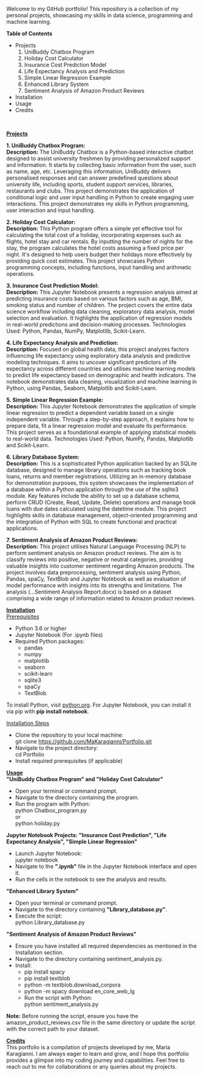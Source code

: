 Welcome to my GitHub portfolio! This repository is a collection of my personal projects, showcasing my skills in data science, programming and machine learning.

<b>Table of Contents</b> <br>
- Projects
  1. UniBuddy Chatbox Program
  2. Holiday Cost Calculator
  3. Insurance Cost Prediction Model
  4. Life Expectancy Analysis and Prediction
  5. Simple Linear Regression Example
  6. Enhanced Library System
  7. Sentiment Analysis of Amazon Product Reviews
- Installation
- Usage
- Credits<br>
<br>

<b><ins>Projects</ins></b><br>

<b>1. UniBuddy Chatbox Program:</b> <br>
<b>Description:</b> The UniBuddy Chatbox is a Python-based interactive chatbot designed to assist university freshmen by providing personalized support and information.
It starts by collecting basic information from the user, such as name, age, etc.
Leveraging this information, UniBuddy delivers personalised responses and can answer predefined questions about university life, including sports, student support services, libraries, restaurants and clubs.
This project demonstrates the application of conditional logic and user input handling in Python to create engaging user interactions.
This project demonstrates my skills in Python programming, user interaction and input handling.<br>

<b>2. Holiday Cost Calculator:</b> <br>
<b>Description:</b> This Python program offers a simple yet effective tool for calculating the total cost of a holiday, incorporating expenses such as flights, hotel stay and car rentals.
By inputting the number of nights for the stay, the program calculates the hotel costs assuming a fixed price per night.
It's designed to help users budget their holidays more effectively by providing quick cost estimates.
This project showcases Python programming concepts, including functions, input handling and arithmetic operations.<br>

<b>3. Insurance Cost Prediction Model:</b> <br>
<b>Description:</b> This Jupyter Notebook presents a regression analysis aimed at predicting insurance costs based on various factors such as age, BMI, smoking status and number of children.
The project covers the entire data science workflow including data cleaning, exploratory data analysis, model selection and evaluation.
It highlights the application of regression models in real-world predictions and decision-making processes.
Technologies Used: Python, Pandas, NumPy, Matplotlib, Scikit-Learn.<br>

<b>4. Life Expectancy Analysis and Prediction:</b> <br>
<b>Description:</b> Focused on global health data, this project analyzes factors influencing life expectancy using exploratory data analysis and predictive modeling techniques.
It aims to uncover significant predictors of life expectancy across different countries and utilises machine learning models to predict life expectancy based on demographic and health indicators.
The notebook demonstrates data cleaning, visualization and machine learning in Python, using Pandas, Seaborn, Matplotlib and Scikit-Learn.<br>

<b>5. Simple Linear Regression Example:</b> <br>
<b>Description:</b> This Jupyter Notebook demonstrates the application of simple linear regression to predict a dependent variable based on a single independent variable.
Through a step-by-step approach, it explains how to prepare data, fit a linear regression model and evaluate its performance.
This project serves as a foundational example of applying statistical models to real-world data.
Technologies Used: Python, NumPy, Pandas, Matplotlib and Scikit-Learn.<br>

<b>6. Library Database System:</b> <br>
<b>Description:</b> This is a sophisticated Python application backed by an SQLite database, designed to manage library operations such as tracking book loans, returns and member registrations.
Utilizing an in-memory database for demonstration purposes, this system showcases the implementation of a database within a Python application through the use of the sqlite3 module.
Key features include the ability to set up a database schema, perform CRUD (Create, Read, Update, Delete) operations and manage book loans with due dates calculated using the datetime module.
This project highlights skills in database management, object-oriented programming and the integration of Python with SQL to create functional and practical applications.<br>

<b>7. Sentiment Analysis of Amazon Product Reviews:</b> <br>
<b>Description:</b> This project utilises Natural Language Processing (NLP) to perform sentiment analysis on Amazon product reviews. The aim is to classify reviews into positive, negative or neutral categories, providing valuable insights into customer sentiment regarding Amazon products. The project involves data preprocessing, sentiment analysis using Python, Pandas, spaCy, TextBlob and Jupyter Notebook as well as evaluation of model performance with insights into its strengths and limitations. The analysis (...Sentiment Analysis Report.docx) is based on a dataset comprising a wide range of information related to Amazon product reviews.<br>

<b><ins>Installation</ins></b><br>
<ins>Prerequisites</ins><br>
- Python 3.6 or higher
- Jupyter Notebook (For .ipynb files)
- Required Python packages:
    - pandas
    - numpy
    - matplotlib
    - seaborn
    - scikit-learn
    - sqlite3
    - spaCy
    - TextBlob<br>
    
To install Python, visit [python.org](python.org). For Jupyter Notebook, you can install it via pip with <b>pip install notebook</b>.<br>

<ins>Installation Steps</ins></br>
- Clone the repository to your local machine:<br>
git clone https://github.com/MaKaragianni/Portfolio.git
- Navigate to the project directory:<br>
cd Portfolio
- Install required prerequisites (if applicable)

<b><ins>Usage</ins></b><br>
<b>"UniBuddy Chatbox Program" and "Holiday Cost Calculator"</b><br>
- Open your terminal or command prompt.<br>
- Navigate to the directory containing the program.<br>
- Run the program with Python:<br>
python Chatbox_program.py<br>
or<br>
python holiday.py<br>

<b>Jupyter Notebook Projects: "Insurance Cost Prediction", "Life Expectancy Analysis", "Simple Linear Regression"</b><br>
- Launch Jupyter Notebook:<br>
jupyter notebook<br>
- Navigate to the <b>".ipynb"</b> file in the Jupyter Notebook interface and open it.<br>
- Run the cells in the notebook to see the analysis and results.<br>

<b>"Enhanced Library System"</b><br>
- Open your terminal or command prompt.<br>
- Navigate to the directory containing <b>"Library_database.py"</b>.<br>
- Execute the script:<br>
python Library_database.py<br>

<b>"Sentiment Analysis of Amazon Product Reviews"</b><br>
- Ensure you have installed all required dependencies as mentioned in the Installation section.
- Navigate to the directory containing sentiment_analysis.py.
- Install:
  - pip install spacy
  - pip install textblob
  - python -m textblob.download_corpora
  - python -m spacy download en_core_web_lg<br>
  - Run the script with Python:<br>
python sentiment_analysis.py<br>

<b>Note:</b> Before running the script, ensure you have the amazon_product_reviews.csv file in the same directory or update the script with the correct path to your dataset.<br>

<b><ins>Credits</ins></b><br>
This portfolio is a compilation of projects developed by me, Maria Karagianni.
I am always eager to learn and grow, and I hope this portfolio provides a glimpse into my coding journey and capabilities.
Feel free to reach out to me for collaborations or any queries about my projects.
